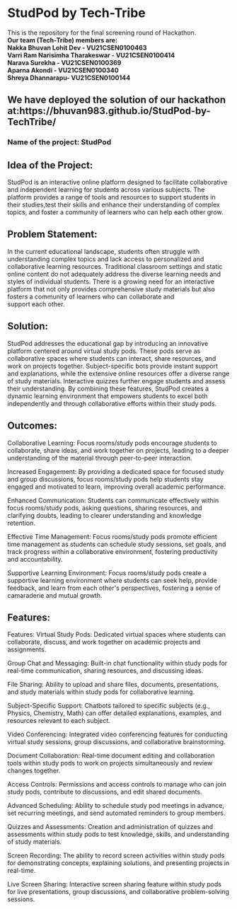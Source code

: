 # StudPod by Tech-Tribe
This is the repository for the final screening round of Hackathon. <br>
<b>Our team (Tech-Tribe) members are:<br>
Nakka Bhuvan Lohit Dev - VU21CSEN0100463<br>
Varri Ram Narisimha Tharakeswar - VU21CSEN0100414<br>
Narava Surekha - VU21CSEN0100369<br>
Aparna Akondi - VU21CSEN0100340<br>
Shreya Dhannarapu- VU21CSEN0100144
</b><br>

<h2>We have deployed the solution of our hackathon at:https://bhuvan983.github.io/StudPod-by-TechTribe/</h2>

<h3>Name of the project: StudPod</h3>



<h2>Idea of the Project:</h2>
StudPod is an interactive online platform designed to facilitate collaborative and independent learning for students across various subjects. The platform provides a range of tools and resources to support students in their studies,test their skills and enhance their understanding of complex topics, and foster a community of learners who can help each other grow.

<h2>Problem Statement:</h2>
In the current educational landscape, students often struggle with understanding complex topics and lack access to personalized and collaborative learning resources. Traditional classroom settings and static online content do not adequately address the diverse learning needs and styles of individual students. There is a growing need for an interactive platform that not only provides comprehensive study materials but also fosters a community of learners who can collaborate and support each other.

<h2>Solution:</h2>
StudPod addresses the educational gap by introducing an innovative platform centered around virtual study pods. These pods serve as collaborative spaces where students can interact, share resources, and work on projects together. Subject-specific bots provide instant support and explanations, while the extensive online resources offer a diverse range of study materials. Interactive quizzes further engage students and assess their understanding. By combining these features, StudPod creates a dynamic learning environment that empowers students to excel both independently and through collaborative efforts within their study pods.

<h2>Outcomes:</h2>
Collaborative Learning: Focus rooms/study pods encourage students to collaborate, share ideas, and work together on projects, leading to a deeper understanding of the material through peer-to-peer interaction.

Increased Engagement: By providing a dedicated space for focused study and group discussions, focus rooms/study pods help students stay engaged and motivated to learn, improving overall academic performance.

Enhanced Communication: Students can communicate effectively within focus rooms/study pods, asking questions, sharing resources, and clarifying doubts, leading to clearer understanding and knowledge retention.

Effective Time Management: Focus rooms/study pods promote efficient time management as students can schedule study sessions, set goals, and track progress within a collaborative environment, fostering productivity and accountability.

Supportive Learning Environment: Focus rooms/study pods create a supportive learning environment where students can seek help, provide feedback, and learn from each other's perspectives, fostering a sense of camaraderie and mutual growth.


<h2>Features:</h2>

Features:
Virtual Study Pods: Dedicated virtual spaces where students can collaborate, discuss, and work together on academic projects and assignments.

Group Chat and Messaging: Built-in chat functionality within study pods for real-time communication, sharing resources, and discussing ideas.

File Sharing: Ability to upload and share files, documents, presentations, and study materials within study pods for collaborative learning.

Subject-Specific Support: Chatbots tailored to specific subjects (e.g., Physics, Chemistry, Math) can offer detailed explanations, examples, and resources relevant to each subject.

Video Conferencing: Integrated video conferencing features for conducting virtual study sessions, group discussions, and collaborative brainstorming.

Document Collaboration: Real-time document editing and collaboration tools within study pods to work on projects simultaneously and review changes together.

Access Controls: Permissions and access controls to manage who can join study pods, contribute to discussions, and edit shared documents.

Advanced Scheduling: Ability to schedule study pod meetings in advance, set recurring meetings, and send automated reminders to group members.

Quizzes and Assessments: Creation and administration of quizzes and assessments within study pods to test knowledge, skills, and understanding of study materials.

Screen Recording: The ability to record screen activities within study pods for demonstrating concepts, explaining solutions, and presenting projects in real-time.

Live Screen Sharing: Interactive screen sharing feature within study pods for live presentations, group discussions, and collaborative problem-solving sessions.
